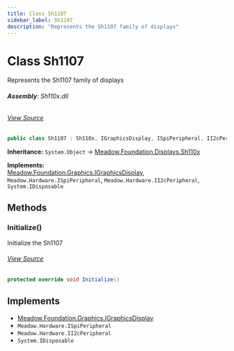 ```yaml
---
title: Class Sh1107
sidebar_label: Sh1107
description: "Represents the Sh1107 family of displays"
---
```

# Class Sh1107
Represents the Sh1107 family of displays

###### **Assembly**: Sh110x.dll
###### [View Source](https://github.com/WildernessLabs/Meadow.Foundation.git/blob/develop/Source/Meadow.Foundation.Peripherals/Displays.Sh110x/Driver/Drivers/Sh1107.cs#L9)
```csharp title="Declaration"
public class Sh1107 : Sh110x, IGraphicsDisplay, ISpiPeripheral, II2cPeripheral, IDisposable
```
**Inheritance:** `System.Object` -> [Meadow.Foundation.Displays.Sh110x](../Meadow.Foundation.Displays/Sh110x)

**Implements:**  
[Meadow.Foundation.Graphics.IGraphicsDisplay](../Meadow.Foundation.Graphics/IGraphicsDisplay), `Meadow.Hardware.ISpiPeripheral`, `Meadow.Hardware.II2cPeripheral`, `System.IDisposable`

## Methods
### Initialize()
Initialize the Sh1107
###### [View Source](https://github.com/WildernessLabs/Meadow.Foundation.git/blob/develop/Source/Meadow.Foundation.Peripherals/Displays.Sh110x/Driver/Drivers/Sh1107.cs#L55)
```csharp title="Declaration"
protected override void Initialize()
```

## Implements

* [Meadow.Foundation.Graphics.IGraphicsDisplay](../Meadow.Foundation.Graphics/IGraphicsDisplay)
* `Meadow.Hardware.ISpiPeripheral`
* `Meadow.Hardware.II2cPeripheral`
* `System.IDisposable`
